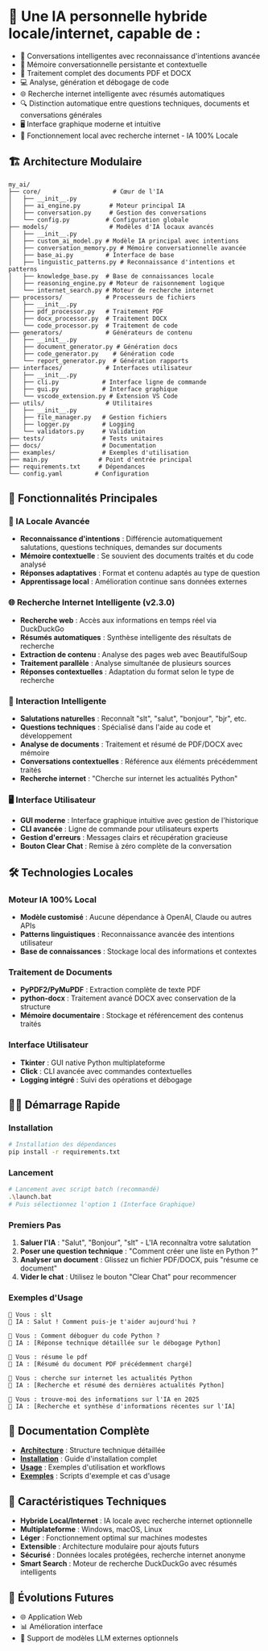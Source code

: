 # 🤖 Une IA personnelle **hybride locale/internet**, capable de :

- 💬 Conversations intelligentes avec reconnaissance d'intentions avancée
- 🧠 Mémoire conversationnelle persistante et contextuelle
- 📄 Traitement complet des documents PDF et DOCX
- 💻 Analyse, génération et débogage de code
- 🌐 Recherche internet intelligente avec résumés automatiques
- 🔍 Distinction automatique entre questions techniques, documents et conversations générales
- 🖥️ Interface graphique moderne et intuitive
- 🔧 Fonctionnement local avec recherche internet - IA 100% Locale

## 🏗️ Architecture Modulaire

```
my_ai/
├── core/                    # Cœur de l'IA
│   ├── __init__.py
│   ├── ai_engine.py        # Moteur principal IA
│   ├── conversation.py     # Gestion des conversations
│   └── config.py          # Configuration globale
├── models/                 # Modèles d'IA locaux avancés
│   ├── __init__.py
│   ├── custom_ai_model.py # Modèle IA principal avec intentions
│   ├── conversation_memory.py # Mémoire conversationnelle avancée
│   ├── base_ai.py         # Interface de base
│   ├── linguistic_patterns.py # Reconnaissance d'intentions et patterns
│   ├── knowledge_base.py  # Base de connaissances locale
│   ├── reasoning_engine.py # Moteur de raisonnement logique
│   └── internet_search.py # Moteur de recherche internet
├── processors/            # Processeurs de fichiers
│   ├── __init__.py
│   ├── pdf_processor.py   # Traitement PDF
│   ├── docx_processor.py  # Traitement DOCX
│   └── code_processor.py  # Traitement de code
├── generators/            # Générateurs de contenu
│   ├── __init__.py
│   ├── document_generator.py # Génération docs
│   ├── code_generator.py    # Génération code
│   └── report_generator.py  # Génération rapports
├── interfaces/            # Interfaces utilisateur
│   ├── __init__.py
│   ├── cli.py            # Interface ligne de commande
│   ├── gui.py            # Interface graphique
│   └── vscode_extension.py # Extension VS Code
├── utils/                 # Utilitaires
│   ├── __init__.py
│   ├── file_manager.py   # Gestion fichiers
│   ├── logger.py         # Logging
│   └── validators.py     # Validation
├── tests/                # Tests unitaires
├── docs/                 # Documentation
├── examples/             # Exemples d'utilisation
├── main.py              # Point d'entrée principal
├── requirements.txt     # Dépendances
└── config.yaml         # Configuration
```

## 🚀 Fonctionnalités Principales

### 🧠 IA Locale Avancée
- **Reconnaissance d'intentions** : Différencie automatiquement salutations, questions techniques, demandes sur documents
- **Mémoire contextuelle** : Se souvient des documents traités et du code analysé
- **Réponses adaptatives** : Format et contenu adaptés au type de question
- **Apprentissage local** : Amélioration continue sans données externes

### 🌐 Recherche Internet Intelligente (v2.3.0)
- **Recherche web** : Accès aux informations en temps réel via DuckDuckGo
- **Résumés automatiques** : Synthèse intelligente des résultats de recherche
- **Extraction de contenu** : Analyse des pages web avec BeautifulSoup
- **Traitement parallèle** : Analyse simultanée de plusieurs sources
- **Réponses contextuelles** : Adaptation du format selon le type de recherche

### 💬 Interaction Intelligente
- **Salutations naturelles** : Reconnaît "slt", "salut", "bonjour", "bjr", etc.
- **Questions techniques** : Spécialisé dans l'aide au code et développement
- **Analyse de documents** : Traitement et résumé de PDF/DOCX avec mémoire
- **Conversations contextuelles** : Référence aux éléments précédemment traités
- **Recherche internet** : "Cherche sur internet les actualités Python"

### 🖥️ Interface Utilisateur
- **GUI moderne** : Interface graphique intuitive avec gestion de l'historique
- **CLI avancée** : Ligne de commande pour utilisateurs experts
- **Gestion d'erreurs** : Messages clairs et récupération gracieuse
- **Bouton Clear Chat** : Remise à zéro complète de la conversation

## 🛠️ Technologies Locales

### Moteur IA 100% Local
- **Modèle customisé** : Aucune dépendance à OpenAI, Claude ou autres APIs
- **Patterns linguistiques** : Reconnaissance avancée des intentions utilisateur
- **Base de connaissances** : Stockage local des informations et contextes

### Traitement de Documents
- **PyPDF2/PyMuPDF** : Extraction complète de texte PDF
- **python-docx** : Traitement avancé DOCX avec conservation de la structure
- **Mémoire documentaire** : Stockage et référencement des contenus traités

### Interface Utilisateur
- **Tkinter** : GUI native Python multiplateforme
- **Click** : CLI avancée avec commandes contextuelles
- **Logging intégré** : Suivi des opérations et débogage

## 🏃‍♂️ Démarrage Rapide

### Installation
```bash
# Installation des dépendances
pip install -r requirements.txt
```

### Lancement
```bash
# Lancement avec script batch (recommandé)
.\launch.bat
# Puis sélectionnez l'option 1 (Interface Graphique)
```

### Premiers Pas
1. **Saluer l'IA** : "Salut", "Bonjour", "slt" - L'IA reconnaîtra votre salutation
2. **Poser une question technique** : "Comment créer une liste en Python ?"
3. **Analyser un document** : Glissez un fichier PDF/DOCX, puis "résume ce document"
4. **Vider le chat** : Utilisez le bouton "Clear Chat" pour recommencer

### Exemples d'Usage
```
🤖 Vous : slt
🤖 IA : Salut ! Comment puis-je t'aider aujourd'hui ?

🤖 Vous : Comment déboguer du code Python ?
🤖 IA : [Réponse technique détaillée sur le débogage Python]

🤖 Vous : résume le pdf
🤖 IA : [Résumé du document PDF précédemment chargé]

🤖 Vous : cherche sur internet les actualités Python
🤖 IA : [Recherche et résumé des dernières actualités Python]

🤖 Vous : trouve-moi des informations sur l'IA en 2025
🤖 IA : [Recherche et synthèse d'informations récentes sur l'IA]
```

## 📖 Documentation Complète

- **[Architecture](docs/ARCHITECTURE.md)** : Structure technique détaillée
- **[Installation](docs/INSTALLATION.md)** : Guide d'installation complet
- **[Usage](docs/USAGE.md)** : Exemples d'utilisation et workflows
- **[Exemples](examples/)** : Scripts d'exemple et cas d'usage

## 🔧 Caractéristiques Techniques

- **Hybride Local/Internet** : IA locale avec recherche internet optionnelle
- **Multiplateforme** : Windows, macOS, Linux
- **Léger** : Fonctionnement optimal sur machines modestes
- **Extensible** : Architecture modulaire pour ajouts futurs
- **Sécurisé** : Données locales protégées, recherche internet anonyme
- **Smart Search** : Moteur de recherche DuckDuckGo avec résumés intelligents

## 🚀 Évolutions Futures

- 🌐 Application Web
- 📊 Amélioration interface
- 🤖 Support de modèles LLM externes optionnels
